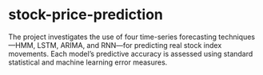 # stock-price-prediction
The project investigates the use of four time-series forecasting techniques—HMM, LSTM, ARIMA, and RNN—for predicting real stock index movements. Each model’s predictive accuracy is assessed using standard statistical and machine learning error measures.

